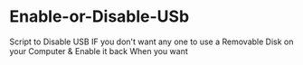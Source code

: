 # Enable-or-Disable-USb
Script to Disable USB IF you don't want any one to use a Removable Disk on your Computer &amp; Enable it back When you want
